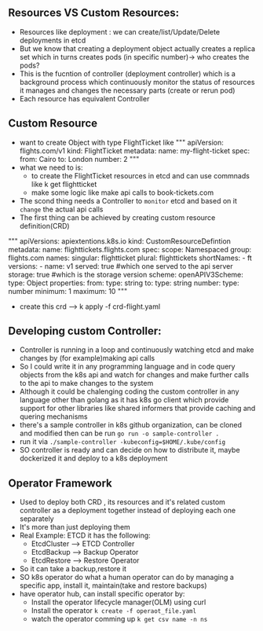 ## Resources VS Custom Resources:
- Resources like deployment : we can create/list/Update/Delete deployments in etcd 
- But we know that creating a deployment object actually creates a replica set which in turns creates pods (in specific number)-> who creates the pods?
- This is the fucntion of controller (deployment controller) which is a background process which continuously monitor the status of resources it manages and changes the necessary parts (create or rerun pod)
- Each resource has equivalent Controller


## Custom Resource
- want to create Object with type FlightTicket like
"""
apiVersion: flights.com/v1
kind: FlightTicket
metadata:
    name: my-flight-ticket
spec:
    from: Cairo
    to: London
    number: 2
"""
- what we need to is:
  - to create the FlightTicket resources in etcd and can use commnads like k get flightticket
  - make some logic like make api calls to book-tickets.com 
- The scond thing needs a Controller to `monitor` etcd and based on it `change` the actual api calls
- The first thing can be achieved by creating custom resource definition(CRD)

"""
apiVersions: apiextentions.k8s.io
kind: CustomResourceDefintion
metadata:
    name: flighttickets.flights.com
spec:
    scope: Namespaced
    group: flights.com
    names:
        singular: flightticket
        plural: flighttickets
        shortNames:
        - ft
    versions:
    - name: v1
      served: true #which one served to the api server
      storage: true #which is the storage version
      scheme:
        openAPIV3Scheme:
            type: Object
            properties:
                from:
                    type: string
                to: 
                    type: string
                number:
                    type: number
                    minimum: 1
                    maximum: 10
"""
- create this crd --> k apply -f crd-flight.yaml


## Developing custom Controller:
- Controller is running in  a loop and continuously watching etcd and make changes by (for example)making api calls
- So I could write it in any programming language and in code query objects from the k8s api and watch for changes and make further calls to the api to make changes to the system
- Although it could be chalenging coding the custom controller in any language other than golang as it has k8s go client which provide support for other libraries like shared informers that provide caching and quering mechanisms
- there's a sample controller in k8s github organization, can be cloned and modified then can be run `go run -o sample-controller .`
- run it via `./sample-controller -kubeconfig=$HOME/.kube/config`
- SO controller is ready and can decide on how to distribute it, maybe dockerized it and deploy to a k8s deployment


## Operator Framework
- Used to deploy both CRD , its resources and it's related custom controller as a deployment together instead of deploying each one separately
- It's  more than just deploying them 
- Real Example: ETCD it has the following:
  - EtcdCluster --> ETCD Controller
  - EtcdBackup  --> Backup Operator
  - EtcdRestore --> Restore Operator
- So it can take a backup,restore it
- SO k8s operator do what a human operator can do by managing a specific app, install it, maintain(take and restore backups)
- have operator hub, can install specific operator by:
  - Install the operator lifecycle manager(OLM) using curl
  - Install the operator `k create -f operaot_file.yaml`
  - watch the operator comming up `k get csv name -n ns`